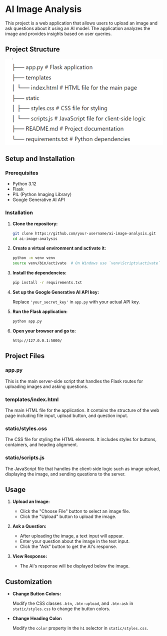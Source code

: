 # AI Image Analysis

This project is a web application that allows users to upload an image and ask questions about it using an AI model. The application analyzes the image and provides insights based on user queries.

## Project Structure
![Figure 2](https://raw.githubusercontent.com/udayaKherath/Generative_AI/main/Get_insights_from_Visuals/ps.png)




## Setup and Installation

### Prerequisites

- Python 3.12
- Flask
- PIL (Python Imaging Library)
- Google Generative AI API

### Installation

1. **Clone the repository:**

    ```sh
    git clone https://github.com/your-username/ai-image-analysis.git
    cd ai-image-analysis
    ```

2. **Create a virtual environment and activate it:**

    ```sh
    python -m venv venv
    source venv/bin/activate  # On Windows use `venv\Scripts\activate`
    ```

3. **Install the dependencies:**

    ```sh
    pip install -r requirements.txt
    ```

4. **Set up the Google Generative AI API key:**

    Replace `'your_secret_key'` in `app.py` with your actual API key.

5. **Run the Flask application:**

    ```sh
    python app.py
    ```

6. **Open your browser and go to:**

    ```
    http://127.0.0.1:5000/
    ```

## Project Files

### app.py

This is the main server-side script that handles the Flask routes for uploading images and asking questions.

### templates/index.html

The main HTML file for the application. It contains the structure of the web page including file input, upload button, and question input.

### static/styles.css

The CSS file for styling the HTML elements. It includes styles for buttons, containers, and heading alignment.

### static/scripts.js

The JavaScript file that handles the client-side logic such as image upload, displaying the image, and sending questions to the server.

## Usage

1. **Upload an Image:**

    - Click the "Choose File" button to select an image file.
    - Click the "Upload" button to upload the image.

2. **Ask a Question:**

    - After uploading the image, a text input will appear.
    - Enter your question about the image in the text input.
    - Click the "Ask" button to get the AI's response.

3. **View Response:**

    - The AI's response will be displayed below the image.

## Customization

- **Change Button Colors:**
  
  Modify the CSS classes `.btn`, `.btn-upload`, and `.btn-ask` in `static/styles.css` to change the button colors.

- **Change Heading Color:**
  
  Modify the `color` property in the `h1` selector in `static/styles.css`.


